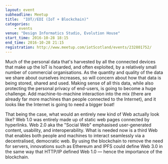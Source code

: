 ```yaml
---
layout: event
subheadline: Meetup
title:  "IOT//EDI (IoT + Blockchain)"
categories:
    - events
venue: "Design Informatics Studio, Evolution House"
start_time: 2016-10-28 18:15
end_time: 2016-10-28 21:15
registration: http://www.meetup.com/iotScotland/events/232801752/
---
```


Much of the personal data that's harvested by all the connected devices that make up the IoT is hoarded, and often exploited, by a relatively small number of commercial organisations. As the quantity and quality of the data we share about ourselves increases, so will concern about how that data is being stored, shared and used. Making sense of all this data, while also protecting the personal privacy of end-users, is going to become a huge challenge. Add machine-to-machine interaction into the mix (there are already far more machines than people connected to the Internet), and it looks like the Internet is going to need a bigger boat!

That being the case, what would an entirely new kind of Web actually look like? Web 1.0 was entirely made up of static web pages connected by hyperlinks. Web 2.0 aka the "Social Web" emphasised user-generated content, usability, and interoperability. What is needed now is a third Web that enables both people and machines to interact seamlessly via a decentralised, democratic web. By using the blockchain to remove the need for servers, innovations such as Ethereum and IPFS could define Web 3.0 in the same way that HTTP/IP defined Web 1.0 &mdash; hence the importance of the blockchain. 


